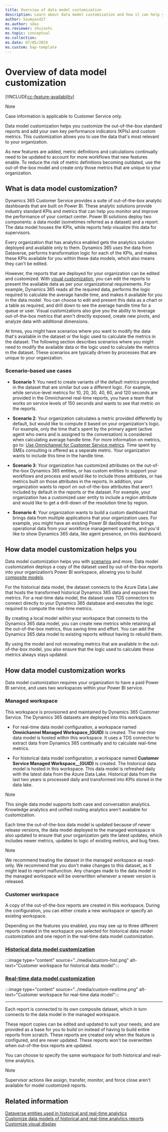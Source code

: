 ```yaml
---
title: Overview of data model customization
description: Learn about data model customization and how it can help you with your organization's metrics.
author: Soumyasd27
ms.author: sdas
ms.reviewer: shujoshi
ms.topic: conceptual
ms.collection:
ms.date: 07/05/2024
ms.custom: bap-template
---
```


# Overview of data model customization

[!INCLUDE[cc-feature-availability](../../includes/cc-feature-availability.md)]

> [!Note]
> Case information is applicable to Customer Service only.


Data model customization helps you customize the out-of-the-box standard reports and add your own key performance indicators (KPIs) and custom metrics. This customization allows you to use the data that's most relevant to your organization.

As new features are added, metric definitions and calculations continually need to be updated to account for more workflows that new features enable. To reduce the risk of metric definitions becoming outdated, use the out-of-the-box model and create only those metrics that are unique to your organization.

## What is data model customization?

Dynamics 365 Customer Service provides a suite of out-of-the-box analytic dashboards that are built on Power BI. These analytic solutions provide industry standard KPIs and metrics that can help you monitor and improve the performance of your contact center. Power BI solutions deploy two components: a data model (sometimes referred as a dataset) and a report. The data model houses the KPIs, while reports help visualize this data for supervisors.  

Every organization that has analytics enabled gets the analytics solution deployed and available only to them. Dynamics 365 uses the data from Dataverse, performs transformation logic for each of the KPIs, and makes these KPIs available for you within these data models, which also means they can't be edited.

However, the reports that are deployed for your organization can be edited and customized. With [visual customization](customize-reports.md), you can edit the reports to present the available data as per your organizational requirements. For example, Dynamics 365 reads all the required data, performs the logic required to calculate the average handle time, and makes it available for you in the data model. You can choose to edit and present this data as a chart or a table as required, and drill down to see the average handle time for a queue or user. Visual customizations also give you the ability to leverage out-of-the-box metrics that aren't directly exposed, create new pivots, and analyze data with additional dimensions.

At times, you might have scenarios where you want to modify the data that's available in the dataset or the logic used to calculate the metrics in the dataset. The following section describes scenarios where you might need to modify the available data or the logic used to calculate the metrics in the dataset. These scenarios are typically driven by processes that are unique to your organization.

### Scenario-based use cases

- **Scenario 1**: You need to create variants of the default metrics provided in the dataset that are similar but use a different logic. For example, while service-level metrics for 10, 20, 30, 40, 60, and 120 seconds are provided in the Omnichannel real-time reports, you have a team that works on service levels of 150 seconds and wants to see that metric on the reports.  

- **Scenario 2**: Your organization calculates a metric provided differently by default, but would like to compute it based on your organization's logic. For example, only the time that's spent by the primary agent (active agent who owns and is assigned to the conversation) is considered when calculating average handle time. For more information on metrics, go to: [Use Omnichannel for Customer Service metrics](oc-metrics-dimensions.md#use-omnichannel-for-customer-service-metrics). Time spent by SMEs consulting is offered as a separate metric. Your organization wants to include this time in the handle time.

- **Scenario 3**: Your organization has customized attributes on the out-of-the-box Dynamics 365 entities, or has custom entities to support your workflows and process and would like to include those attributes, or has metrics built on those attributes in the reports. In addition, your organization wants to report on out-of-the-box attributes that aren't included by default in the reports or the dataset. For example, your organization has a customized user entity to include a region attribute and would like to get a drill-down of the resolution time by region.  

- **Scenario 4**: Your organization wants to build a custom dashboard that brings data from multiple applications that your organization uses. For example, you might have an existing Power BI dashboard that brings operational data from your workforce management systems, and you'd like to show Dynamics 365 data, like agent presence, on this dashboard.

## How data model customization helps you

Data model customization helps you with [scenarios](#scenario-based-use-cases) and more. Data model customization deploys a copy of the dataset used by out-of-the-box reports into your organization’s Power BI workspace, allowing you to build [composite models](/power-bi/transform-model/desktop-composite-models#enable-the-preview-feature).

For the historical data model, the dataset connects to the Azure Data Lake that hosts the transformed historical Dynamics 365 data and exposes the metrics. For a real-time data model, the dataset uses TDS connectors to connect directly to your Dynamics 365 database and executes the logic required to compute the real-time metrics.

By creating a local model within your workspace that connects to the Dynamics 365 data model, you can create new metrics while retaining all the out-of-the-box metrics, thus saving time and effort. You can add the Dynamics 365 data model to existing reports without having to rebuild them.
 
By using the model and not recreating metrics that are available in the out-of-the-box model, you also ensure that the logic used to calculate these metrics always stays updated.
  
## How data model customization works

Data model customization requires your organization to have a paid Power BI service, and uses two workspaces within your Power BI service.

### Managed workspace

This workspace is provisioned and maintained by Dynamics 365 Customer Service. The Dynamics 365 datasets are deployed into this workspace.  

- For real-time data model configuration, a workspace named **Omnichannel Managed Workspace_(GUID)** is created. The real-time data model is hosted within this workspace. It uses a TDS connector to extract data from Dynamics 365 continually and to calculate real-time metrics.  

- For historical data model configuration, a workspace named **Customer Service Managed Workspace__(GUID)** is created. The historical data model is hosted in this workspace. This data model is refreshed daily with the latest data from the Azure Data Lake. Historical data from the last two years is processed daily and transformed into KPIs stored in the data lake.

> [!NOTE]
> This single data model supports both case and conversation analytics. Knowledge analytics and unified routing analytics aren't available for customization.  

Each time the out-of-the-box data model is updated because of newer release versions, the data model deployed to the managed workspace is also updated to ensure that your organization gets the latest updates, which includes newer metrics, updates to logic of existing metrics, and bug fixes.  
 
> [!NOTE]
> We recommend treating the dataset in the managed workspace as read-only. We recommend that you don't make changes to this dataset, as it might lead to report malfunction. Any changes made to the data model in the managed workspace will be overwritten whenever a newer version is released. 

### Customer workspace

A copy of the out-of-the-box reports are created in this workspace. During the configuration, you can either create a new workspace or specify an existing workspace.

Depending on the features you enabled, you may see up to three different reports created in the workspace you selected for historical data model customization and one report in the real-time data model customization.

### [Historical data model customization](#tab/historicaldatamodelcustomization)

:::image type="content" source="../media/custom-hist.png" alt-text="Customer workspace for historical data model":::

### [Real-time data model customization](#tab/realtimedatamodelcustomization)

:::image type="content" source="../media/custom-realtime.png" alt-text="Customer workspace for real-time data model":::

---

Each report is connected to its own composite dataset, which in turn connects to the data model in the managed workspace.
 
These report copies can be edited and updated to suit your needs, and are provided as a base for you to build on instead of having to build entire reports from scratch. These reports are created only when the feature is configured, and are never updated. These reports won't be overwritten when out-of-the-box reports are updated.  

You can choose to specify the same workspace for both historical and real-time analytics.

> [!NOTE]
> Supervisor actions like assign, transfer, monitor, and force close aren't available for model customized reports.

## Related information
[Dataverse entities used in historical and real-time analytics](dataverse-entities.md#dataverse-entities-used-in-historical-and-real-time-analytics)  
[Customize data models of historical and real-time analytics reports](../administer/model-customize-reports.md#customize-data-models-of-historical-and-real-time-analytics-reports)  
[Customize visual display](customize-reports.md#customize-visual-display)
